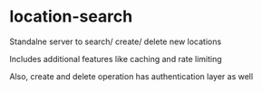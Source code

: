 # location-search
Standalne server to search/ create/ delete new locations

Includes additional features like caching and rate limiting

Also, create and delete operation has authentication layer as well


